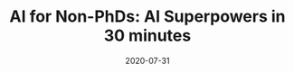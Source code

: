 ---
title:  "AI for Non-PhDs: AI Superpowers in 30 minutes"
summary: Exploring accessible AI by building a voice-app
type: Talk
where: Teens In AI Accelerator, London
embed: <iframe src="https://www.youtube.com/embed/hr8NPNJjIn0" frameborder="0" allow="accelerometer; autoplay; clipboard-write; encrypted-media; gyroscope; picture-in-picture" allowfullscreen></iframe>
date:   2020-07-31
link: https://www.youtube.com/watch?v=hr8NPNJjIn0
---